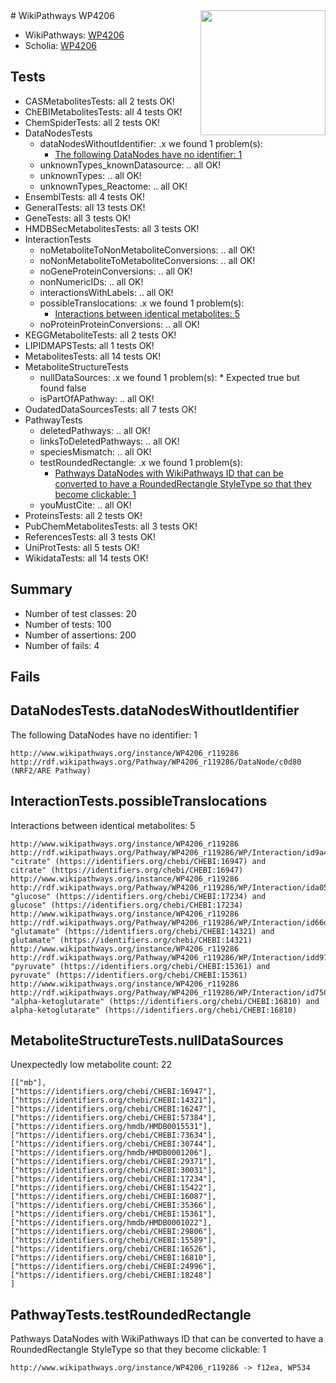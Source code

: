 <img style="float: right; width: 200px" src="https://upload.wikimedia.org/wikipedia/commons/thumb/8/83/Wplogo_with_text_500.png/640px-Wplogo_with_text_500.png" />
# WikiPathways WP4206

* WikiPathways: [WP4206](https://identifiers.org/wikipathways:WP4206)
* Scholia: [WP4206](https://scholia.toolforge.org/wikipathways/WP4206)
## Tests
* CASMetabolitesTests: all 2 tests OK!
* ChEBIMetabolitesTests: all 4 tests OK!
* ChemSpiderTests: all 2 tests OK!
* DataNodesTests
    * dataNodesWithoutIdentifier: .x we found 1 problem(s):
        * [The following DataNodes have no identifier: 1](#d2d32fa0)
    * unknownTypes_knownDatasource: .. all OK!
    * unknownTypes: .. all OK!
    * unknownTypes_Reactome: .. all OK!
* EnsemblTests: all 4 tests OK!
* GeneralTests: all 13 tests OK!
* GeneTests: all 3 tests OK!
* HMDBSecMetabolitesTests: all 3 tests OK!
* InteractionTests
    * noMetaboliteToNonMetaboliteConversions: .. all OK!
    * noNonMetaboliteToMetaboliteConversions: .. all OK!
    * noGeneProteinConversions: .. all OK!
    * nonNumericIDs: .. all OK!
    * interactionsWithLabels: .. all OK!
    * possibleTranslocations: .x we found 1 problem(s):
        * [Interactions between identical metabolites: 5](#d59038c8)
    * noProteinProteinConversions: .. all OK!
* KEGGMetaboliteTests: all 2 tests OK!
* LIPIDMAPSTests: all 1 tests OK!
* MetabolitesTests: all 14 tests OK!
* MetaboliteStructureTests
    * nullDataSources: .x we found 1 problem(s):
            * Expected true but found false
    * isPartOfAPathway: .. all OK!
* OudatedDataSourcesTests: all 7 tests OK!
* PathwayTests
    * deletedPathways: .. all OK!
    * linksToDeletedPathways: .. all OK!
    * speciesMismatch: .. all OK!
    * testRoundedRectangle: .x we found 1 problem(s):
        * [Pathways DataNodes with WikiPathways ID that can be converted to have a RoundedRectangle StyleType so that they become clickable: 1](#9fbad3cb)
    * youMustCite: .. all OK!
* ProteinsTests: all 2 tests OK!
* PubChemMetabolitesTests: all 3 tests OK!
* ReferencesTests: all 3 tests OK!
* UniProtTests: all 5 tests OK!
* WikidataTests: all 14 tests OK!


## Summary

* Number of test classes: 20
* Number of tests: 100
* Number of assertions: 200
* Number of fails: 4

## Fails

<a name="d2d32fa0" />

## DataNodesTests.dataNodesWithoutIdentifier

The following DataNodes have no identifier: 1
```
http://www.wikipathways.org/instance/WP4206_r119286 http://rdf.wikipathways.org/Pathway/WP4206_r119286/DataNode/c0d80 (NRF2/ARE Pathway)
```

<a name="d59038c8" />

## InteractionTests.possibleTranslocations

Interactions between identical metabolites: 5
```
http://www.wikipathways.org/instance/WP4206_r119286 http://rdf.wikipathways.org/Pathway/WP4206_r119286/WP/Interaction/id9a41729a "citrate" (https://identifiers.org/chebi/CHEBI:16947) and 
citrate" (https://identifiers.org/chebi/CHEBI:16947)
http://www.wikipathways.org/instance/WP4206_r119286 http://rdf.wikipathways.org/Pathway/WP4206_r119286/WP/Interaction/ida05fbc7e "glucose" (https://identifiers.org/chebi/CHEBI:17234) and 
glucose" (https://identifiers.org/chebi/CHEBI:17234)
http://www.wikipathways.org/instance/WP4206_r119286 http://rdf.wikipathways.org/Pathway/WP4206_r119286/WP/Interaction/id66d7f945 "glutamate" (https://identifiers.org/chebi/CHEBI:14321) and 
glutamate" (https://identifiers.org/chebi/CHEBI:14321)
http://www.wikipathways.org/instance/WP4206_r119286 http://rdf.wikipathways.org/Pathway/WP4206_r119286/WP/Interaction/idd97e435a "pyruvate" (https://identifiers.org/chebi/CHEBI:15361) and 
pyruvate" (https://identifiers.org/chebi/CHEBI:15361)
http://www.wikipathways.org/instance/WP4206_r119286 http://rdf.wikipathways.org/Pathway/WP4206_r119286/WP/Interaction/id75055917 "alpha-ketoglutarate" (https://identifiers.org/chebi/CHEBI:16810) and 
alpha-ketoglutarate" (https://identifiers.org/chebi/CHEBI:16810)
```

<a name="919041aa" />

## MetaboliteStructureTests.nullDataSources

Unexpectedly low metabolite count: 22
```
[["mb"],
["https://identifiers.org/chebi/CHEBI:16947"],
["https://identifiers.org/chebi/CHEBI:14321"],
["https://identifiers.org/chebi/CHEBI:16247"],
["https://identifiers.org/chebi/CHEBI:57384"],
["https://identifiers.org/hmdb/HMDB0015531"],
["https://identifiers.org/chebi/CHEBI:73634"],
["https://identifiers.org/chebi/CHEBI:30744"],
["https://identifiers.org/hmdb/HMDB0001206"],
["https://identifiers.org/chebi/CHEBI:29371"],
["https://identifiers.org/chebi/CHEBI:30031"],
["https://identifiers.org/chebi/CHEBI:17234"],
["https://identifiers.org/chebi/CHEBI:15422"],
["https://identifiers.org/chebi/CHEBI:16087"],
["https://identifiers.org/chebi/CHEBI:35366"],
["https://identifiers.org/chebi/CHEBI:15361"],
["https://identifiers.org/hmdb/HMDB0001022"],
["https://identifiers.org/chebi/CHEBI:29806"],
["https://identifiers.org/chebi/CHEBI:15589"],
["https://identifiers.org/chebi/CHEBI:16526"],
["https://identifiers.org/chebi/CHEBI:16810"],
["https://identifiers.org/chebi/CHEBI:24996"],
["https://identifiers.org/chebi/CHEBI:18248"]
]
```

<a name="9fbad3cb" />

## PathwayTests.testRoundedRectangle

Pathways DataNodes with WikiPathways ID that can be converted to have a RoundedRectangle StyleType so that they become clickable: 1
```
http://www.wikipathways.org/instance/WP4206_r119286 -> f12ea, WP534
 ```

